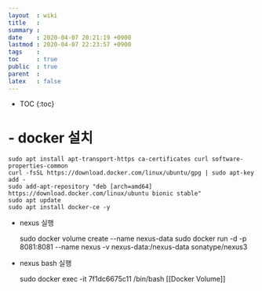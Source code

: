```yaml
---
layout  : wiki
title   : 
summary : 
date    : 2020-04-07 20:21:19 +0900
lastmod : 2020-04-07 22:23:57 +0900
tags    : 
toc     : true
public  : true
parent  : 
latex   : false
---
```

* TOC
{:toc}

# - docker 설치

    sudo apt install apt-transport-https ca-certificates curl software-properties-common
    curl -fsSL https://download.docker.com/linux/ubuntu/gpg | sudo apt-key add -
    sudo add-apt-repository "deb [arch=amd64] https://download.docker.com/linux/ubuntu bionic stable"
    sudo apt update
    sudo apt install docker-ce -y

- nexus 실행

    sudo docker volume create --name nexus-data
    sudo docker run -d -p 8081:8081 --name nexus -v nexus-data:/nexus-data sonatype/nexus3

- nexus bash 실행

    sudo docker exec -it 7f1dc6675c11 /bin/bash
[[Docker Volume]]
